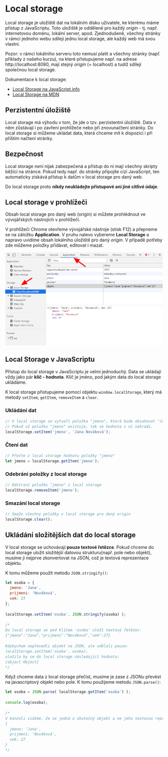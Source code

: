 # Local storage

Local storage je uložiště dat na lokálním disku uživatele, ke kterému máme přístup z JavaScriptu. Toto uložiště je oddělené pro každý *origin* - tj. např. internetovou doménu, lokální server, apod. Zjednodušeně, všechny stránky v rámci jednoho webu sdílejí jednu local storage, ale každý web má svou vlastní.

Pozor: v rámci lokálního serveru toto nemusí platit a všechny stránky (např. příklady z našeho kurzu), na které přistupujeme např. na adrese http://localhost:8080, mají stejný *origin* (= localhost) a tudíž sdílejí společnou local storage.

Dokumentace k local storage:
* [Local Storage na JavaScript.info](https://javascript.info/localstorage)
* [Local Storage na MDN](https://developer.mozilla.org/en-US/docs/Web/API/Window/localStorage)

## Perzistentní úložiště

Local storage má výhodu v tom, že jde o tzv. perzistentní úložiště. Data v něm zůstávají i po zavření prohlížeče nebo při znovunačtení stránky. Do local storage si můžeme ukládat data, která chceme mít k dispozici i při příštím načtení stránky.


## Bezpečnost

Local storage není nijak zabezpečená a přístup do ní mají všechny skripty běžící na stránce. Pokud tedy např. do stránky připojíte cizí JavaScript, ten automaticky získává přístup k datům v local storage pro daný web.

Do local storage proto **nikdy neukládejte přístupové ani jiné citlivé údaje**.


## Local storage v prohlížeči

Obsah local storage pro daný web (origin) si můžete prohlédnout ve vývojářských nástrojích v prohlížeči.

V prohlížeči Chrome otevřeme vývojářské nástroje (stisk F12) a přepneme se na záložku **Application**. V pruhu nalevo vybereme **Local Storage** a napravo uvidíme obsah lokálního úložiště pro daný *origin*. V případě potřeby zde můžeme položky přidávat, editovat i mazat.

![Obsah Local Storage v prohlížeči Google Chrome](images/chrome-local-storage.png)


## Local Storage v JavaScriptu

Přístup do local storage v JavaScriptu je velmi jednoduchý. Data se ukládají vždy jako pár **klíč - hodnota**. Klíč je jméno, pod jakým data do local storage ukládáme.

K local storage přistupujeme pomocí objektu `window.localStorage`, který má metody `setItem`, `getItem`, `removeItem` a `clear`.

### Ukládání dat

```javascript
// V local storage se vytvoří položka "jmeno", která bude obsahovat "Jana Nováková".
// Pokud už položka "jmeno" existuje, tak se hodnota v ní nahradí.
localStorage.setItem('jmeno', 'Jana Nováková');
```

### Čtení dat

```javascript
// Přečte z local storage hodnotu položky "jmeno"
let jmeno = localStorage.getItem('jmeno');
```

### Odebrání položky z local storage

```javascript
// Odstraní položku "jmeno" z local storage
localStorage.removeItem('jmeno');
```

### Smazání local storage

```javascript
// Smaže všechny položky v local storage pro daný origin
localStorage.clear();
```


## Ukládání složitějších dat do local storage

V local storage se uchovávají **pouze textové řetězce**. Pokud chceme do local storage uložit složitější datovou strukturu(např. pole nebo objekt), musíme ji nejprve zkonvertovat na JSON, což je textová reprezentace objektu.

K tomu můžeme použít metodu `JSON.stringify()`:

```javascript
let osoba = {
  jmeno: 'Jana',
  prijmeni: 'Nováková',
  vek: 27
};

localStorage.setItem('osoba', JSON.stringify(osoba) );

/*
Do local storage se pod klíčem 'osoba' uloží textový řetězec:
{"jmeno":"Jana","prijmeni":"Nováková","vek":27}

Kdybychom nepřevedli objekt na JSON, ale udělali pouze:
localStorage.setItem('osoba', osoba);
uložila by se do local storage následující hodnota:
[object Object]
*/
```

Když chceme data z local storage přečíst, musíme je zase z JSONu převést na javascriptový objekt nebo pole. K tomu použijeme metodu `JSON.parse()`:

```javascript
let osoba = JSON.parse( localStorage.getItem('osoba') );

console.log(osoba);

/*
V konzoli vidíme, že se jedná o skutečný objekt a ne jeho textovou reprezentaci
{
  jmeno: 'Jana',
  prijmeni: 'Nováková',
  vek: 27
}
*/
```